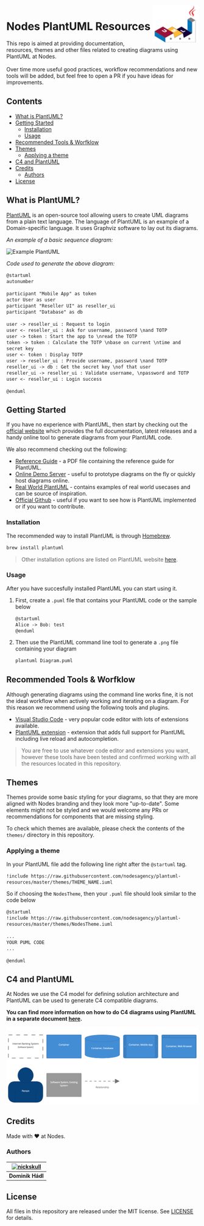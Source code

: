 <!-- markdownlint-disable MD033 MD026 -->
<img src="./resources/icon.png" align="right" width="120">

# Nodes PlantUML Resources <!-- omit in toc -->
This repo is aimed at providing documentation, resources, themes and other files related to creating diagrams using PlantUML at Nodes. 
<br><br>
Over time more useful good practices, workflow recommendations and new tools will be added, but feel free to open a PR if you have ideas for improvements.

## Contents <!-- omit in toc -->

- [What is PlantUML?](#what-is-plantuml)
- [Getting Started](#getting-started)
  - [Installation](#installation)
  - [Usage](#usage)
- [Recommended Tools & Worfklow](#recommended-tools--worfklow)
- [Themes](#themes)
  - [Applying a theme](#applying-a-theme)
- [C4 and PlantUML](#c4-and-plantuml)
- [Credits](#credits)
  - [Authors](#authors)
- [License](#license)

## What is PlantUML?

[PlantUML](http://plantuml.com) is an open-source tool allowing users to create UML diagrams from a plain text language. The language of PlantUML is an example of a Domain-specific language. It uses Graphviz software to lay out its diagrams.

*An example of a basic sequence diagram:*

![Example PlantUML](http://www.plantuml.com/plantuml/png/XP5HIoin48NVyok6Fj_-WSlbqc911CLIgq-2p2PJ3SqcCJDH-k-TZRhi5i6dPG_dctCEMR5WaTe7WrLIh7r7nPYichS-OnHOtAJE1u9rpWj01ab7YWQjf0BtJ6NGgdxdq8wOGY2rN3MgVFq_LJytRb2mGwRcSfqnmorO_fyIy1Tsz5g9HTCXf6SVFst_bcUsDH_Xa4eh5B6dFv2H-JqL1uyHeuFzxNuxHhGfIjq95W5v8S2SLLLl8NHDQK0pJeaB3BO651ezoWmp84MmjHIAeehudc28PRA518vqWk_cuwsDvnpmDAysdxKjwSqx-cNMbD4JhbFoajgmIG4bqa4r56XXS-my-G63ToYJQEN7y37wvzUu7buAk5fBpCQiABhQXmy0)

*Code used to generate the above diagram:*

```plantuml
@startuml
autonumber

participant "Mobile App" as token
actor User as user
participant "Reseller UI" as reseller_ui
participant "Database" as db

user -> reseller_ui : Request to login
user <- reseller_ui : Ask for username, password \nand TOTP
user -> token : Start the app to \nread the TOTP
token -> token : Calculate the TOTP \nbase on current \ntime and secret key 
user <- token : Display TOTP
user -> reseller_ui : Provide username, password \nand TOTP
reseller_ui -> db : Get the secret key \nof that user 
reseller_ui -> reseller_ui : Validate username, \npassword and TOTP
user <- reseller_ui : Login success

@enduml
```

## Getting Started

If you have no experience with PlantUML, then start by checking out the [official website](http://plantuml.com) which provides the full documentation, latest releases and a handy online tool to generate diagrams from your PlantUML code.

We also recommend checking out the following:

- [Reference Guide](http://plantuml.com/guide) - a PDF file containing the reference guide for PlantUML.
- [Online Demo Server](http://www.plantuml.com/plantuml/) - useful to prototype diagrams on the fly or quickly host diagrams online.
- [Real World PlantUML](https://real-world-plantuml.com) - contains examples of real world usecases and can be source of inspiration.
- [Official Github](https://github.com/plantuml/plantuml) - useful if you want to see how is PlantUML implemented or if you want to contribute.

### Installation

The recommended way to install PlantUML is through [Homebrew](https://brew.sh).

```bash
brew install plantuml
```

> Other installation options are listed on PlantUML website [here](http://plantuml.com/starting).

### Usage

After you have succesfully installed PlantUML you can start using it. 

1. First, create a `.puml` file that contains your PlantUML code or the sample below

   ```plantuml
   @startuml
   Alice -> Bob: test
   @enduml
   ```

2. Then use the PlantUML command line tool to generate a `.png` file containing your diagram

   ```bash
   plantuml Diagram.puml
   ```

## Recommended Tools & Worfklow

Although generating diagrams using the command line works fine, it is not the ideal workflow when actively working and iterating on a diagram. For this reason we recommend using the following tools and plugins.

- [Visual Studio Code](https://code.visualstudio.com/) - very popular code editor with lots of extensions available.
- [PlantUML extension](https://marketplace.visualstudio.com/items?itemName=jebbs.plantuml) - extension that adds full support for PlantUML including live reload and autocompletion.

> You are free to use whatever code editor and extensions you want, however these tools have been tested and confirmed working with all the resources located in this repository.

## Themes

Themes provide some basic styling for your diagrams, so that they are more aligned with Nodes branding and they look more "up-to-date". Some elements might not be styled and we would welcome any PRs or recommendations for components that are missing styling.

To check which themes are available, please check the contents of the `themes/` directory in this repository.

### Applying a theme

In your PlantUML file add the following line right after the `@startuml` tag.

```plantuml
!include https://raw.githubusercontent.com/nodesagency/plantuml-resources/master/themes/THEME_NAME.iuml
```

So if choosing the `NodesTheme`, then your `.puml` file should look similar to the code below

```plantuml
@startuml
!include https://raw.githubusercontent.com/nodesagency/plantuml-resources/master/themes/NodesTheme.iuml

...
YOUR PUML CODE
...

@enduml
```

## C4 and PlantUML

At Nodes we use the C4 model for defining solution architecture and PlantUML can be used to generate C4 compatible diagrams.  

**You can find more information on how to do C4 diagrams using PlantUML in a separate document [here](./docs/C4.md).**

![](./resources/c4.png)

## Credits

Made with ❤️ at Nodes.

### Authors

| [![nickskull](https://avatars3.githubusercontent.com/u/1776969?s=120&v=4)](https://linkedin.com/in/dominikhadl) 	|
|:---------------------------------------------------------------------------------------------------------:	|
|                                            **Dominik Hádl**                                            	|

## License

All files in this repository are released under the MIT license. See [LICENSE](./LICENSE) for details.
